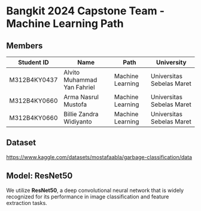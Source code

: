 # Bangkit 2024 Capstone Team - Machine Learning Path

## Members
| **Student ID**   | **Name**                         | **Path**           | **University**                 |
|-------------------|----------------------------------|--------------------|---------------------------------|
| M312B4KY0437      | Alvito Muhammad Yan Fahriel     | Machine Learning  | Universitas Sebelas Maret      |
| M312B4KY0660      | Arma Nasrul Mustofa             | Machine Learning  | Universitas Sebelas Maret      |
| M312B4KY0660      | Billie Zandra Widiyanto         | Machine Learning  | Universitas Sebelas Maret      |

## Dataset
https://www.kaggle.com/datasets/mostafaabla/garbage-classification/data

## Model: ResNet50
We utilize **ResNet50**, a deep convolutional neural network that is widely recognized for its performance in image classification and feature extraction tasks. 


